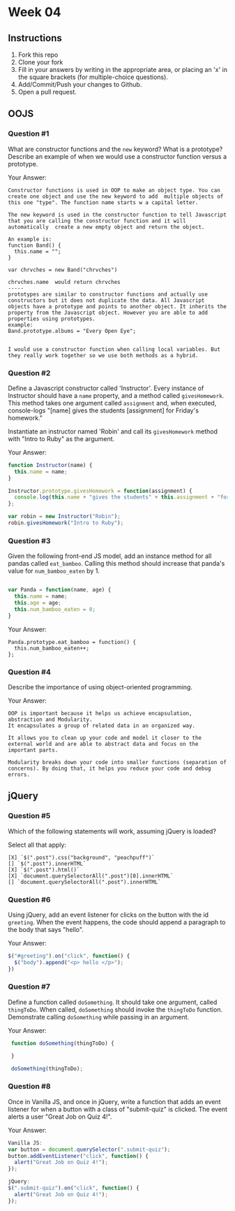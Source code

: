 # Week 04

## Instructions

1. Fork this repo
2. Clone your fork
3. Fill in your answers by writing in the appropriate area, or placing an 'x' in
the square brackets (for multiple-choice questions).
4. Add/Commit/Push your changes to Github.
5. Open a pull request.

## OOJS

### Question #1

What are constructor functions and the `new` keyword? What is a prototype? Describe an example of when we would use a constructor function versus a prototype.

Your Answer:
```
Constructor functions is used in OOP to make an object type. You can create one object and use the new keyword to add  multiple objects of this one "type". The function name starts w a capital letter.

The new keyword is used in the constructor function to tell Javascript that you are calling the constructor function and it will automatically  create a new empty object and return the object.

An example is:
function Band() {
  this.name = "";
}

var chrvches = new Band("chrvches")

chrvches.name  would return chrvches
-----
prototypes are similar to constructor functions and actually use constructors but it does not duplicate the data. All Javascript objects have a prototype and points to another object. It inherits the property from the Javascript object. However you are able to add properties using prototypes.
example:
Band.prototype.albums = "Every Open Eye";


I would use a constructor function when calling local variables. But they really work together so we use both methods as a hybrid.
```

### Question #2

Define a Javascript constructor called 'Instructor'. Every instance of Instructor should have a `name` property, and a method called `givesHomework`. This method takes one argument called `assignment` and, when executed, console-logs "[name] gives the students [assignment] for Friday's homework."

Instantiate an instructor named 'Robin' and call its `givesHomework` method with "Intro to Ruby" as the argument.

Your Answer:

```js
function Instructor(name) {
  this.name = name;
}

Instructor.prototype.givesHomework = function(assignment) {
  console.log(this.name + "gives the students" + this.assignment + "for Friday's homework.");
};

var robin = new Instructor("Robin");
robin.givesHomework("Intro to Ruby");
```
### Question #3

Given the following front-end JS model, add an instance method for all pandas called `eat_bamboo`. Calling this method should increase that panda's value for `num_bamboo_eaten` by 1.

```js

var Panda = function(name, age) {
  this.name = name;
  this.age = age;
  this.num_bamboo_eaten = 0;
}
```
Your Answer:
```
Panda.prototype.eat_bamboo = function() {
  this.num_bamboo_eaten++;
};
```

### Question #4

Describe the importance of using object-oriented programming.

Your Answer:
```
OOP is important because it helps us achieve encapsulation, abstraction and Modularity.
It encapsulates a group of related data in an organized way.

It allows you to clean up your code and model it closer to the external world and are able to abstract data and focus on the important parts.

Modularity breaks down your code into smaller functions (separation of concerns). By doing that, it helps you reduce your code and debug errors.
```

## jQuery

### Question #5

Which of the following statements will work, assuming jQuery is loaded?

Select all that apply:
```
[X] `$(".post").css("background", "peachpuff")`
[] `$(".post").innerHTML`
[X] `$(".post").html()`
[X] `document.querySelectorAll(".post")[0].innerHTML`
[] `document.querySelectorAll(".post").innerHTML`
```

### Question #6

Using jQuery, add an event listener for clicks on the button with the id
`greeting`. When the event happens, the code should append a paragraph to the
body that says "hello".

Your Answer:
```js
$("#greeting").on("click", function() {
  $("body").append("<p> hello </p>");
})
```

### Question #7

Define a function called `doSomething`. It should take one argument, called
`thingToDo`. When called, `doSomething` should invoke the `thingToDo` function. Demonstrate calling `doSomething` while passing in an argument.

Your Answer:
```js
 function doSomething(thingToDo) {

 }

 doSomething(thingToDo);
```

### Question #8

Once in Vanilla JS, and once in jQuery, write a function that adds an event listener for when a button with a class of "submit-quiz" is clicked. The event alerts a user "Great Job on Quiz 4!".

Your Answer:
```js
Vanilla JS:
var button = document.querySelector(".submit-quiz");
button.addEventListener("click", function() {
  alert("Great Job on Quiz 4!");
});

jQuery:
$(".submit-quiz").on("click", function() {
  alert("Great Job on Quiz 4!");
});
```
